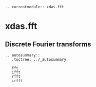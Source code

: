 ```{eval-rst}
.. currentmodule:: xdas.fft
```

# xdas.fft

## Discrete Fourier transforms

```{eval-rst}
.. autosummary::
   :toctree: ../_autosummary

   fft
   ifft
   rfft
   irfft
```
